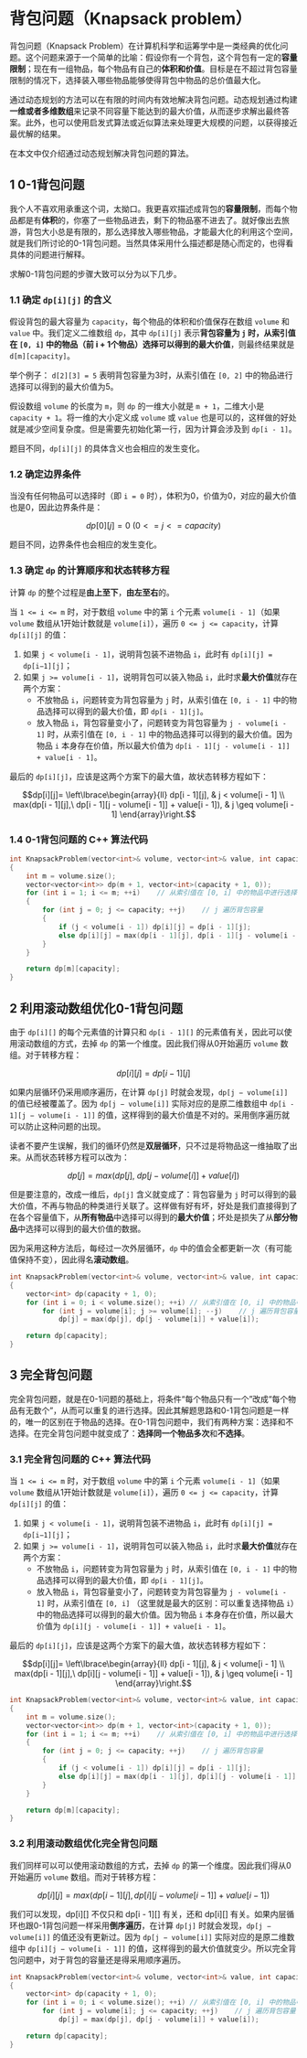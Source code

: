 # 背包问题（Knapsack problem）

背包问题（Knapsack Problem）在计算机科学和运筹学中是一类经典的优化问题。这个问题来源于一个简单的比喻：假设你有一个背包，这个背包有一定的**容量限制**；现在有一组物品，每个物品有自己的**体积和价值**。目标是在不超过背包容量限制的情况下，选择装入哪些物品能够使得背包中物品的总价值最大化。

通过动态规划的方法可以在有限的时间内有效地解决背包问题。动态规划通过构建**一维或者多维数组**来记录不同容量下能达到的最大价值，从而逐步求解出最终答案。此外，也可以使用启发式算法或近似算法来处理更大规模的问题，以获得接近最优解的结果。

在本文中仅介绍通过动态规划解决背包问题的算法。

## 1 0-1背包问题

我个人不喜欢用承重这个词，太拗口。我更喜欢描述成背包的**容量限制**，而每个物品都是有**体积**的，你塞了一些物品进去，剩下的物品塞不进去了。就好像出去旅游，背包大小总是有限的，那么选择放入哪些物品，才能最大化的利用这个空间，就是我们所讨论的0-1背包问题。当然具体采用什么描述都是随心而定的，也得看具体的问题进行解释。

求解0-1背包问题的步骤大致可以分为以下几步。

### 1.1 确定 `dp[i][j]` 的含义

假设背包的最大容量为 `capacity`，每个物品的体积和价值保存在数组 `volume` 和 `value` 中。我们定义二维数组 `dp`，其中 `dp[i][j]` 表示**背包容量为 `j` 时，从索引值在 `[0, i]` 中的物品（前 i + 1个物品）选择可以得到的最大价值**，则最终结果就是 `d[m][capacity]`。

举个例子： `d[2][3] = 5` 表明背包容量为3时，从索引值在 `[0, 2]` 中的物品进行选择可以得到的最大价值为5。

假设数组 `volume` 的长度为 `m`，则 `dp` 的一维大小就是 `m + 1`，二维大小是 `capacity + 1`。将一维的大小定义成 `volume` 或 `value` 也是可以的，这样做的好处就是减少空间复杂度。但是需要先初始化第一行，因为计算会涉及到 `dp[i - 1]`。

题目不同，`dp[i][j]` 的具体含义也会相应的发生变化。

### 1.2 确定边界条件

当没有任何物品可以选择时（即 `i = 0` 时），体积为0，价值为0，对应的最大价值也是0，因此边界条件是：

$$dp[0][j]=0\ (0 <= j <= capacity)$$

题目不同，边界条件也会相应的发生变化。

### 1.3 确定 `dp` 的计算顺序和状态转移方程

计算 `dp` 的整个过程是**由上至下**，**由左至右**的。

当 `1 <= i <= m` 时，对于数组 `volume` 中的第 `i` 个元素 `volume[i - 1]`（如果 `volume` 数组从1开始计数就是 `volume[i]`），遍历 `0 <= j <= capacity`，计算 `dp[i][j]` 的值：
1. 如果 `j < volume[i - 1]`，说明背包装不进物品 `i`，此时有 `dp[i][j] = dp[i−1][j]`；
2. 如果 `j >= volume[i - 1]`，说明背包可以装入物品 `i`，此时求**最大价值**就存在两个方案：
   - 不放物品 `i`，问题转变为背包容量为 `j` 时，从索引值在 `[0, i - 1]` 中的物品选择可以得到的最大价值，即 `dp[i - 1][j]`。
   - 放入物品 `i`，背包容量变小了，问题转变为背包容量为 `j - volume[i - 1]` 时，从索引值在 `[0, i - 1]` 中的物品选择可以得到的最大价值。因为物品 `i` 本身存在价值，所以最大价值为 `dp[i - 1][j - volume[i - 1]] + value[i - 1]`。

最后的 `dp[i][j]`，应该是这两个方案下的最大值，故状态转移方程如下：

$$dp[i][j]= \left\lbrace\begin{array}{ll}
dp[i - 1][j], & j < volume[i - 1] \\
max(dp[i - 1][j],\ dp[i - 1][j - volume[i - 1]] + value[i - 1]), & j \geq volume[i - 1]
\end{array}\right.$$

### 1.4 0-1背包问题的 C++ 算法代码

```cpp
int KnapsackProblem(vector<int>& volume, vector<int>& value, int capacity)
{
    int m = volume.size();
    vector<vector<int>> dp(m + 1, vector<int>(capacity + 1, 0));
    for (int i = 1; i <= m; ++i)    // 从索引值在 [0, i] 中的物品中进行选择
    {
        for (int j = 0; j <= capacity; ++j)    // j 遍历背包容量
        {
            if (j < volume[i - 1]) dp[i][j] = dp[i - 1][j];
            else dp[i][j] = max(dp[i - 1][j], dp[i - 1][j - volume[i - 1]] + value[i - 1]);
        }
    }

    return dp[m][capacity];
}
```

## 2 利用滚动数组优化0-1背包问题

由于 `dp[i][]` 的每个元素值的计算只和 `dp[i - 1][]` 的元素值有关，因此可以使用滚动数组的方式，去掉 `dp` 的第一个维度。因此我们得从0开始遍历 `volume` 数组。对于转移方程：

$$dp[i][j] = dp[i - 1][j]$$

如果内层循环仍采用顺序遍历，在计算 `dp[j]` 时就会发现，`dp[j − volume[i]]` 的值已经被覆盖了。因为 `dp[j − volume[i]]` 实际对应的是原二维数组中 `dp[i - 1][j − volume[i - 1]]` 的值，这样得到的最大价值是不对的。采用倒序遍历就可以防止这种问题的出现。

读者不要产生误解，我们的循环仍然是**双层循环**，只不过是将物品这一维抽取了出来。从而状态转移方程可以改为：

$$dp[j] = max(dp[j],\ dp[j - volume[i]] + value[i])$$

但是要注意的，改成一维后，`dp[j]` 含义就变成了：背包容量为 `j` 时可以得到的最大价值，不再与物品的种类进行关联了。这样做有好有坏，好处是我们直接得到了在各个容量值下，从**所有物品**中选择可以得到的**最大价值**；坏处是损失了从**部分物品**中选择可以得到的最大价值的数据。

因为采用这种方法后，每经过一次外层循环，`dp` 中的值会全都更新一次（有可能值保持不变），因此得名**滚动数组**。

```cpp
int KnapsackProblem(vector<int>& volume, vector<int>& value, int capacity)
{
    vector<int> dp(capacity + 1, 0);
    for (int i = 0; i < volume.size(); ++i) // 从索引值在 [0, i] 中的物品中进行选择
        for (int j = volume[i]; j >= volume[i]; --j)    // j 遍历背包容量
            dp[j] = max(dp[j], dp[j - volume[i]] + value[i]);

    return dp[capacity];
}
```

## 3 完全背包问题

完全背包问题，就是在0-1问题的基础上，将条件“每个物品只有一个”改成“每个物品有无数个”，从而可以重复的进行选择。因此其解题思路和0-1背包问题是一样的，唯一的区别在于物品的选择。在0-1背包问题中，我们有两种方案：选择和不选择。在完全背包问题中就变成了：**选择同一个物品多次**和**不选择**。

### 3.1 完全背包问题的 C++ 算法代码

当 `1 <= i <= m` 时，对于数组 `volume` 中的第 `i` 个元素 `volume[i - 1]`（如果 `volume` 数组从1开始计数就是 `volume[i]`），遍历 `0 <= j <= capacity`，计算 `dp[i][j]` 的值：
1. 如果 `j < volume[i - 1]`，说明背包装不进物品 `i`，此时有 `dp[i][j] = dp[i−1][j]`；
2. 如果 `j >= volume[i - 1]`，说明背包可以装入物品 `i`，此时求**最大价值**就存在两个方案：
   - 不放物品 `i`，问题转变为背包容量为 `j` 时，从索引值在 `[0, i - 1]` 中的物品选择可以得到的最大价值，即 `dp[i - 1][j]`。
   - 放入物品 `i`，背包容量变小了，问题转变为背包容量为 `j - volume[i - 1]` 时，从索引值在 `[0, i]` （这里就是最大的区别：可以重复选择物品 `i`）中的物品选择可以得到的最大价值。因为物品 `i` 本身存在价值，所以最大价值为 `dp[i][j - volume[i - 1]] + value[i - 1]`。

最后的 `dp[i][j]`，应该是这两个方案下的最大值，故状态转移方程如下：

$$dp[i][j]= \left\lbrace\begin{array}{ll}
dp[i - 1][j], & j < volume[i - 1] \\
max(dp[i - 1][j],\ dp[i][j - volume[i - 1]] + value[i - 1]), & j \geq volume[i - 1]
\end{array}\right.$$

```cpp
int KnapsackProblem(vector<int>& volume, vector<int>& value, int capacity)
{
    int m = volume.size();
    vector<vector<int>> dp(m + 1, vector<int>(capacity + 1, 0));
    for (int i = 1; i <= m; ++i)    // 从索引值在 [0, i] 中的物品中进行选择
    {
        for (int j = 0; j <= capacity; ++j)    // j 遍历背包容量
        {
            if (j < volume[i - 1]) dp[i][j] = dp[i - 1][j];
            else dp[i][j] = max(dp[i - 1][j], dp[i][j - volume[i - 1]] + value[i - 1]);
        }
    }

    return dp[m][capacity];
}
```

### 3.2 利用滚动数组优化完全背包问题

我们同样可以可以使用滚动数组的方式，去掉 `dp` 的第一个维度。因此我们得从0开始遍历 `volume` 数组。而对于转移方程：

$$dp[i][j] = max(dp[i - 1][j], dp[i][j - volume[i - 1]] + value[i - 1])$$

我们可以发现，dp[i][] 不仅只和 dp[i - 1][] 有关，还和 dp[i][] 有关。如果内层循环也跟0-1背包问题一样采用**倒序遍历**，在计算 `dp[j]` 时就会发现，`dp[j − volume[i]]` 的值还没有更新过。因为 `dp[j − volume[i]]` 实际对应的是原二维数组中 `dp[i][j − volume[i - 1]]` 的值，这样得到的最大价值就变少。所以完全背包问题中，对于背包的容量还是得采用顺序遍历。

```cpp
int KnapsackProblem(vector<int>& volume, vector<int>& value, int capacity)
{
    vector<int> dp(capacity + 1, 0);
    for (int i = 0; i < volume.size(); ++i) // 从索引值在 [0, i] 中的物品中进行选择
        for (int j = volume[i]; j <= capacity; ++j)    // j 遍历背包容量
            dp[j] = max(dp[j], dp[j - volume[i]] + value[i]);

    return dp[capacity];
}
```
